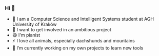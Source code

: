 ### Hi 👋

- 🌱 I am a Computer Science and Intelligent Systems student at AGH University of Kraków
- 🤔 I want to get involved in an ambitious project
- 😄 I'm pianist
- ⚡ I love all animals, especially dachshunds and mountains
- 🔭 I’m currently working on my own projects to learn new tools
